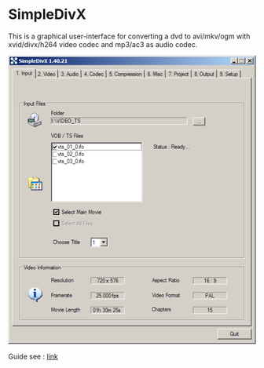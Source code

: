 # SimpleDivX
This is a graphical user-interface for converting a dvd to avi/mkv/ogm with  xvid/divx/h264 video codec and mp3/ac3 as audio codec.

![SimpleDivX : 1. Input](https://github.com/StefH/SimpleDivX/blob/master/docs/Images/EN/input.png)

Guide see : [link](http://stefh.github.io/SimpleDivX)